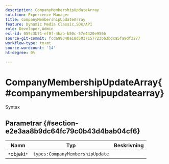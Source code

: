 ```yaml
---
description: CompanyMembershipUpdateArray
solution: Experience Manager
title: CompanyMembershipUpdateArray
feature: Dynamic Media Classic,SDK/API
role: Developer,Admin
exl-id: 059c3b71-ef0f-4bab-b50c-57e4420e9566
source-git-commit: fcda99340a18d5037157723bb3bdca5fa9df3277
workflow-type: tm+mt
source-wordcount: '14'
ht-degree: 0%

---
```


# CompanyMembershipUpdateArray{#companymembershipupdatearray}

Syntax

## Parametrar {#section-e2e3aa8b9dc64fc79c0b43d4bab04cf6}

| Namn | Typ | Beskrivning |
|---|---|---|
| `*`objekt`*` | `types:CompanyMembershipUpdate` |  |
